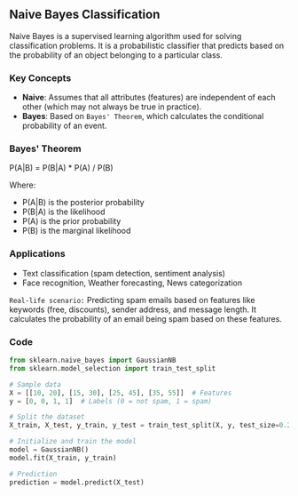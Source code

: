 ## Naive Bayes Classification
Naive Bayes is a supervised learning algorithm used for solving classification problems. It is a probabilistic classifier that predicts based on the probability of an object belonging to a particular class.

### Key Concepts
- **Naive**: Assumes that all attributes (features) are independent of each other (which may not always be true in practice).
- **Bayes**: Based on `Bayes' Theorem`, which calculates the conditional probability of an event.

### Bayes' Theorem
P(A|B) = P(B|A) * P(A) / P(B)

Where:
- P(A|B) is the posterior probability
- P(B|A) is the likelihood
- P(A) is the prior probability
- P(B) is the marginal likelihood

### Applications
- Text classification (spam detection, sentiment analysis)
- Face recognition, Weather forecasting, News categorization

`Real-life scenario:` Predicting spam emails based on features like keywords (free, discounts), sender address, and message length. It calculates the probability of an email being spam based on these features.

### Code
```python
from sklearn.naive_bayes import GaussianNB
from sklearn.model_selection import train_test_split

# Sample data
X = [[10, 20], [15, 30], [25, 45], [35, 55]]  # Features
y = [0, 0, 1, 1]  # Labels (0 = not spam, 1 = spam)

# Split the dataset
X_train, X_test, y_train, y_test = train_test_split(X, y, test_size=0.2)

# Initialize and train the model
model = GaussianNB()
model.fit(X_train, y_train)

# Prediction
prediction = model.predict(X_test)
```
